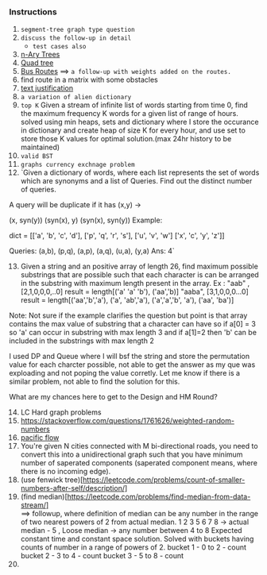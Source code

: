 ### **Instructions**
1. `segment-tree graph type question`
2. `discuss the follow-up in detail`
    - `test cases also`
3. [n-Ary Trees](https://leetcode.com/articles/introduction-to-n-ary-trees/)
4. [Quad tree](https://leetcode.com/problems/construct-quad-tree/)
5. [Bus Routes](https://leetcode.com/problems/bus-routes/)
    ==> `a follow-up with weights added on the routes.`
6. find route in a matrix with some obstacles
7. [text justification](https://leetcode.com/problems/text-justification/)
8.  `a variation of alien dictionary`
9.  `top K`
    Given a stream of infinite list of words starting from time 0, find the maximum frequency K words for a given list of range of hours.
    solved using min heaps, sets and dictionary where I store the occurance in dictionary and create heap of size K for every hour, and use set to store those K values for optimal solution.(max 24hr history to be maintained)
10. `valid BST`
11. `graphs currency exchnage problem`
12. `Given a dictionary of words, where each list represents the set of words which are synonyms and a list of Queries. Find out the distinct number of queries.


A query will be duplicate if it has
(x,y) ->


(x, syn(y))
(syn(x), y)
(syn(x), syn(y))
Example:


dict = [['a', 'b', 'c', 'd'],
['p', 'q', 'r', 's'],
['u', 'v', 'w']
['x', 'c', 'y', 'z']]


Queries: (a,b), (p,q), (a,p), (a,q), (u,a), (y,a)
Ans: 4`

13. Given a string and an positive array of length 26, find maximum possible substrings that are possible such that each character is can be arranged in the substring with maximum length present in the array.
Ex :
"aab" , [2,1,0,0,0,..0]
result = length[('a' 'a' 'b'), ('aa','b)]
"aaba", [3,1,0,0,0...0]
result = length[('aa','b','a'), ('a', 'ab','a'), ('a','a','b', 'a'), ('aa', 'ba')]


Note: Not sure if the example clarifies the question but point is that array contains the max value of substring that a character can have so if a[0] = 3 so 'a' can occur in substring with max length 3 and if a[1]=2 then 'b' can be included in the substrings with max length 2


I used DP and Queue where I will bsf the string and store the permutation value for each charcter possible, not able to get the answer as my que was exploading and not poping the value corretly. Let me know if there is a similar problem, not able to find the solution for this.


What are my chances here to get to the Design and HM Round?

14. LC Hard graph problems
15. https://stackoverflow.com/questions/1761626/weighted-random-numbers
16. [pacific flow](https://leetcode.com/problems/pacific-atlantic-water-flow/description/)
17.  You're given N cities connected with M bi-directional roads, you need to convert this into a unidirectional graph such that you have minimum number of saperated components (saperated component means, where there is no incoming edge).
18. (use fenwick tree)[https://leetcode.com/problems/count-of-smaller-numbers-after-self/description/]
19. (find median)[https://leetcode.com/problems/find-median-from-data-stream/]  
    ==>  followup, where definition of median can be any number in the range of two nearest powers of 2 from actual median.
        1 2 3 5 6 7 8 -> actual median - 5 , Loose median -> any number between 4 to 8
        Expected constant time and constant space solution.
        Solved with buckets having counts of number in a range of powers of 2.
        bucket 1 - 0 to 2 - count
        bucket 2 - 3 to 4 - count
        bucket 3 - 5 to 8 - count
20. 